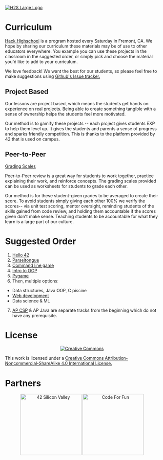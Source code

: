 [![H2S Large Logo](https://raw.githubusercontent.com/codeforfunprojects/H2SCurriculum/master/Images/H2SLogoLargeCompressed.png)](https://www.codeforfun.com/h2s)

# Curriculum
[Hack Highschool](https://www.codeforfun.com/h2s) is a program hosted every Saturday in Fremont, CA. We hope by sharing our curriculum these materials may be of use to other educators everywhere. You example you can use these projects in the classroom in the suggested order, or simply pick and choose the material you'd like to add to your curriculum. 

We love feedback! We want the best for our students, so please feel free to make suggestions using [Github's Issue tracker.](https://github.com/codeforfunprojects/H2SCurriculum/issues) 

## Project Based
Our lessons are project based, which means the students get hands on experience on real projects. Being able to create something tangible with a sense of ownership helps the students feel more motivated.

Our method is to gamify these projects -- each project gives students EXP to help them level up. It gives the students and parents a sense of progress and sparks friendly competition. This is thanks to the platform provided by 42 that is used on campus.

## Peer-to-Peer
[Grading Scales](https://github.com/codeforfunprojects/H2SCurriculum/tree/master/GradingScales)

Peer-to-Peer review is a great way for students to work together, practice explaining their work, and reinforce concepts. The grading scales provided can be used as worksheets for students to grade each other.

Our method is for these student-given grades to be averaged to create their score. To avoid students simply giving each other 100% we verify the scores-- via unit test scoring, mentor oversight, reminding students of the skills gained from code review, and holding them accountable if the scores given don't make sense. Teaching students to be accountable for what they learn is a large part of our culture.

# Suggested Order

1. [Hello 42](https://github.com/codeforfunprojects/H2SCurriculum/blob/master/Misc/FirstDay.pdf)
2. [Parseltongue](https://github.com/codeforfunprojects/H2SCurriculum/tree/master/Parseltongue)
3. [Command line game](https://github.com/codeforfunprojects/H2SCurriculum/blob/master/GameDesign/GameDesign01.pdf)
4. [Intro to OOP](https://github.com/codeforfunprojects/H2SCurriculum/blob/master/ObjectOriented/OOP-01.pdf)
5. [Pygame](https://github.com/codeforfunprojects/H2SCurriculum/blob/master/GameDesign/GameDesign02.pdf)
6. Then, multiple options:
* Data structures, Java OOP, C piscine
* [Web development](https://github.com/codeforfunprojects/H2SCurriculum/tree/master/Web)
* Data science & ML
7. [AP CSP](https://github.com/codeforfunprojects/H2SCurriculum/tree/master/APCSP) & AP Java are separate tracks from the beginning which do not have any prerequisite.

# License
<p align="center">
 <a href="https://creativecommons.org/licenses/by-nc-sa/4.0/">
<img src="https://raw.githubusercontent.com/codeforfunprojects/H2SCurriculum/master/Images/CreativeCommonsCompressed.png" alt="Creative Commons"/></a>

This work is licensed under a [Creative Commons Attribution-Noncommercial-ShareAlike 4.0 International License.](https://creativecommons.org/licenses/by-nc-sa/4.0/)
</p>

# Partners
<p align="center">
<a href="https://www.42.us.org/">
<img src="https://raw.githubusercontent.com/codeforfunprojects/H2SCurriculum/master/Images/42LogoCompressed.png" alt="42 Silicon Valley" width="200"/></a>
<a href="https://www.codeforfun.com/"><img src="https://raw.githubusercontent.com/codeforfunprojects/H2SCurriculum/master/Images/CFFLogoCompressed.png" alt="Code For Fun" width="200"/></a>
</p>
